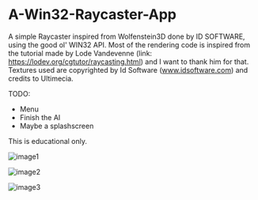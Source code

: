 # A-Win32-Raycaster-App

A simple Raycaster inspired from Wolfenstein3D done by ID SOFTWARE, using the good ol' WIN32 API.
Most of the rendering code is inspired from the tutorial made by Lode Vandevenne (link: https://lodev.org/cgtutor/raycasting.html) and I want to thank him for that.
Textures used are copyrighted by Id Software (www.idsoftware.com) and credits to Ultimecia.

TODO:
- Menu
- Finish the AI
- Maybe a splashscreen

This is educational only.

![image1](https://user-images.githubusercontent.com/70483950/134228746-0bd3860b-2b5f-4520-b7d5-c05e5c8edf53.png)

![image2](https://user-images.githubusercontent.com/70483950/134228755-e8ec171f-e11e-4945-8682-e3b5e4edb307.png)

![image3](https://user-images.githubusercontent.com/70483950/134228756-fdaea370-185c-4933-a63a-91c520ba0ae1.png)
